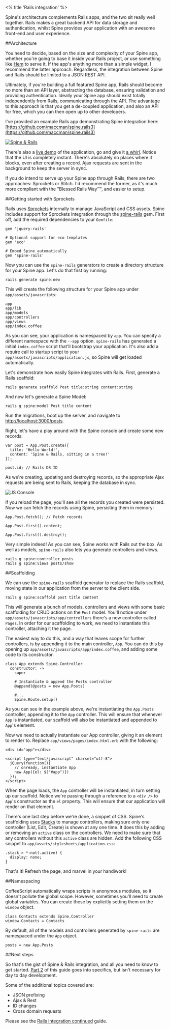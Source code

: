 <% title 'Rails integration' %>

Spine's architecture complements Rails apps, and the two sit really well together. Rails makes a great backend API for data storage and authentication, whilst Spine provides your application with an awesome front-end and user experience. 

##Architecture

You need to decide, based on the size and complexity of your Spine app, whether you're going to base it inside your Rails project, or use something like [Hem](<%= docs_path("hem") %>) to serve it. If the app's anything more than a simple widget, I recommend the latter approach. Regardless, the integration between Spine and Rails should be limited to a JSON REST API. 

Ultimately, if you're building a full featured Spine app, Rails should become no more than an API layer, abstracting the database, ensuring validation and providing authentication. Ideally your Spine app should exist totally independently from Rails, communicating through the API. The advantage to this approach is that you get a de-coupled application, and also an API for free, which you can then open up to other developers.

I've provided an example Rails app demonstrating Spine integration here: [https://github.com/maccman/spine.rails3](https://github.com/maccman/spine.rails3)

[![Spine & Rails](https://lh5.googleusercontent.com/-I3Cig6gg0_w/ToHHN7OQg-I/AAAAAAAABaQ/Di0r0pLvitw/s400/Screen%252520Shot%2525202011-09-27%252520at%25252013.52.19.png)](https://github.com/maccman/spine.rails3)

There's also a [live demo](http://spine-rails3.herokuapp.com) of the application, go and give it [a whirl](http://spine-rails3.herokuapp.com). Notice that the UI is completely instant. There's absolutely no places where it blocks, even after creating a record. Ajax requests are sent in the background to keep the server in sync.  

If you do intend to serve up your Spine app through Rails, there are two approaches: Sprockets or Stitch. I'd recommend the former, as it's much more compliant with the "Blessed Rails Way™", and easier to setup.

##Getting started with Sprockets

Rails uses [Sprockets](https://github.com/sstephenson/sprockets) internally to manage JavaScript and CSS assets. Spine includes support for Sprockets integration through the [spine-rails](https://github.com/maccman/spine-rails) gem. First off, add the required dependencies to your `Gemfile`:

    gem 'jquery-rails'
    
    # Optional support for eco templates
    gem 'eco' 
    
    # Embed Spine automatically
    gem 'spine-rails'
    
Now you can use the `spine-rails` generators to create a directory structure for your Spine app. Let's do that first by running:

    rails generate spine:new

This will create the following structure for your Spine app under `app/assets/javascripts`:
    
    app
    app/lib
    app/models
    app/controllers
    app/views
    app/index.coffee

As you can see, your application is namespaced by `app`. You can specify a different namespace with the `--app` option. `spine-rails` has generated a initial `index.coffee` script that'll bootstrap your application. It's also add a require call to startup script to your `app/assets/javascripts/application.js`, so Spine will get loaded automatically.

Let's demonstrate how easily Spine integrates with Rails. First, generate a Rails scaffold:

    rails generate scaffold Post title:string content:string
    
And now let's generate a Spine Model:

    rails g spine:model Post title content

Run the migrations, boot up the server, and navigate to [http://localhost:3000/posts](http://localhost:3000/posts). 

Right, let's have a play around with the Spine console and create some new records:

    var post = App.Post.create({
      title: 'Hello World!', 
      content: 'Spine & Rails, sitting in a tree!'
    });
    
    post.id; // Rails DB ID

As we're creating, updating and destroying records, so the appropriate Ajax requests are being sent to Rails, keeping the database in sync.

![JS Console](https://lh5.googleusercontent.com/-zL1pYFWsPyM/TqFrH_uY-qI/AAAAAAAABbk/rm72ewKZvvY/s600/Screen%252520Shot%2525202011-10-21%252520at%25252013.51.56.png)

If you reload the page, you'll see all the records you created were persisted. Now we can fetch the records using Spine, persisting them in memory:

    App.Post.fetch(); // Fetch records
    
    App.Post.first().content;
    
    App.Post.first().destroy();
    
Very simple indeed! As you can see, Spine works with Rails out the box. As well as models, `spine-rails` also lets you generate controllers and views.

    rails g spine:controller posts      
    rails g spine:views posts/show

##Scaffolding

We can use the `spine-rails` scaffold generator to replace the Rails scaffold, moving state in our application from the server to the client side.

    rails g spine:scaffold post title content
    
This will generate a bunch of models, controllers and views with some basic scaffolding for CRUD actions on the `Post` model. You'll notice under `app/assets/javascripts/app/controllers` there's a new controller called `Pages`. In order for our scaffolding to work, we need to instantiate this controller, attaching it the page. 
    
The easiest way to do this, and a way that leaves scope for further controllers, is by appending it to the main controller, `App`. You can do this by opening up `app/assets/javascripts/app/index.coffee`, and adding some code to its constructor. 

    class App extends Spine.Controller      
      constructor: ->
        super

        # Instantiate & append the Posts controller
        @append(@posts = new App.Posts)
        
        #...
        Spine.Route.setup()

As you can see in the example above, we're instantiating the `App.Posts` controller, appending it to the `App` controller. This will ensure that whenever `App` is instantiated, our scaffold will also be instantiated and appended to `App`'s element. 

Now we need to actually instantiate our App controller, giving it an element to render to. Replace `app/views/pages/index.html.erb` with the following:
    
    <div id="app"></div>

    <script type="text/javascript" charset="utf-8">
      jQuery(function(){
        // onready, instantiate App
        new App({el: $("#app")})
      });
    </script>
    
When the page loads, the `App` controller will be instantiated, in turn setting up our scaffold. Notice we're passing through a reference to a `<div />` to `App`'s constructor as the `el` property. This will ensure that our application will render on that element.

There's one last step before we're done, a snippet of CSS. Spine's scaffolding uses [Stacks](<%= docs_path("manager") %>) to manage controllers, making sure only one controller (List, Edit, Create) is shown at any one time. It does this by adding or removing an `active` class on the controllers. We need to make sure that any controllers without this `active` class are hidden. Add the following CSS snippet to `app/assets/stylesheets/application.css`:

    .stack > *:not(.active) {
      display: none;
    }
    
That's it! Refresh the page, and marvel in your handiwork!

##Namespacing

CoffeeScript automatically wraps scripts in anonymous modules, so it doesn't pollute the global scope. However, sometimes you'll need to create global variables. You can create these by explicitly setting them on the `window` object.

    class Contacts extends Spine.Controller
    window.Contacts = Contacts
    
By default, all of the models and controllers generated by `spine-rails` are namespaced under the `App` object.

    posts = new App.Posts
    
##Next steps
    
So that's the gist of Spine & Rails integration, and all you need to know to get started. [Part 2](<%= docs_path("rails_cont") %>) of this guide goes into specifics, but isn't necessary for day to day development.

Some of the additional topics covered are:

* JSON prefixing
* Ajax & Rest
* ID changes
* Cross domain requests

Please see the [Rails integration continued](<%= docs_path("rails_cont") %>) guide.